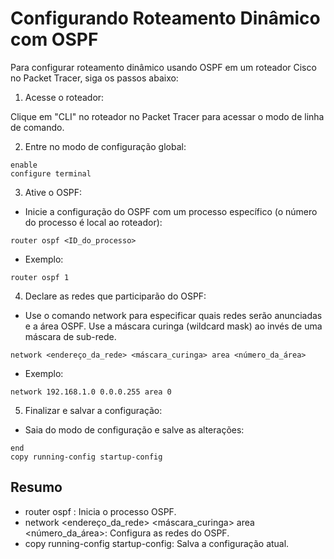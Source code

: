 # Configurando Roteamento Dinâmico com OSPF

Para configurar roteamento dinâmico usando OSPF em um roteador Cisco no Packet Tracer, siga os passos abaixo:

1. Acesse o roteador:

Clique em "CLI" no roteador no Packet Tracer para acessar o modo de linha de comando.

2. Entre no modo de configuração global:
```
enable
configure terminal
```

3. Ative o OSPF:

- Inicie a configuração do OSPF com um processo específico (o número do processo é local ao roteador):
```
router ospf <ID_do_processo>
```

- Exemplo:
```
router ospf 1
```

4. Declare as redes que participarão do OSPF:

- Use o comando network para especificar quais redes serão anunciadas e a área OSPF. Use a máscara curinga (wildcard mask) ao invés de uma máscara de sub-rede.
```
network <endereço_da_rede> <máscara_curinga> area <número_da_área>
```

- Exemplo:
```
network 192.168.1.0 0.0.0.255 area 0
```

5. Finalizar e salvar a configuração:

- Saia do modo de configuração e salve as alterações:
```
end
copy running-config startup-config
```


## Resumo
- router ospf : Inicia o processo OSPF.
- network <endereço_da_rede> <máscara_curinga> area <número_da_área>: Configura as redes do OSPF.
- copy running-config startup-config: Salva a configuração atual.

